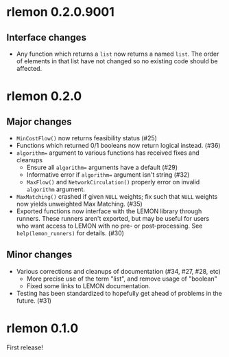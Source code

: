 # rlemon 0.2.0.9001

## Interface changes

- Any function which returns a `list` now returns a named `list`. The order of
  elements in that list have not changed so no existing code should be affected.

# rlemon 0.2.0

## Major changes

- `MinCostFlow()` now returns feasibility status (#25)
- Functions which returned 0/1 booleans now return logical instead. (#36)
- `algorithm=` argument to various functions has received fixes and cleanups
  - Ensure all `algorithm=` arguments have a default (#29)
  - Informative error if `algorithm=` argument isn't string (#32)
  - `MaxFlow()` and `NetworkCirculation()` properly error on invalid `algorithm`
    argument.
- `MaxMatching()` crashed if given `NULL` weights; fix such that `NULL` weights
  now yields unweighted Max Matching. (#35)
- Exported functions now interface with the LEMON library through runners. These
  runners aren't exported, but may be useful for users who want access to LEMON
  with no pre- or post-processing. See `help(lemon_runners)` for details. (#30)

## Minor changes

- Various corrections and cleanups of documentation (#34, #27, #28, etc)
  - More precise use of the term "list", and remove usage of "boolean"
  - Fixed some links to LEMON documentation.
- Testing has been standardized to hopefully get ahead of problems in the
  future. (#31)

# rlemon 0.1.0

First release!
